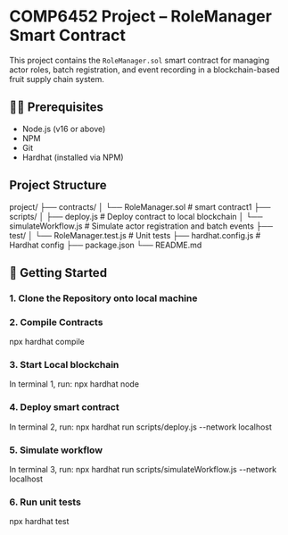 # COMP6452 Project – RoleManager Smart Contract

This project contains the `RoleManager.sol` smart contract for managing actor roles, batch registration, and event recording in a blockchain-based fruit supply chain system.

## 🧑‍💻 Prerequisites

- Node.js (v16 or above)
- NPM
- Git
- Hardhat (installed via NPM)

## Project Structure
project/
├── contracts/
│   └── RoleManager.sol           # smart contract1
├── scripts/
│   ├── deploy.js                 # Deploy contract to local blockchain
│   └── simulateWorkflow.js       # Simulate actor registration and batch events
├── test/
│   └── RoleManager.test.js       # Unit tests
├── hardhat.config.js             # Hardhat config
├── package.json
└── README.md

## 🚀 Getting Started

### 1. Clone the Repository onto local machine

### 2. Compile Contracts
npx hardhat compile

### 3. Start Local blockchain
In terminal 1, run:
npx hardhat node

### 4. Deploy smart contract
In terminal 2, run:
npx hardhat run scripts/deploy.js --network localhost

### 5. Simulate workflow
In terminal 3, run:
npx hardhat run scripts/simulateWorkflow.js --network localhost

### 6. Run unit tests
npx hardhat test

